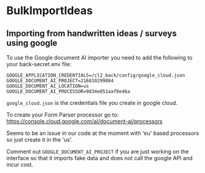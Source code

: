# BulkImportIdeas

## Importing from handwritten ideas / surveys using google
To use the Google document AI importer you need to add the following to your back-secret.env file:
```
GOOGLE_APPLICATION_CREDENTIALS=/cl2_back/config/google_cloud.json
GOOGLE_DOCUMENT_AI_PROJECT=216810299084
GOOGLE_DOCUMENT_AI_LOCATION=us
GOOGLE_DOCUMENT_AI_PROCESSOR=9834e051aaf8e46a
```

`google_cloud.json` is the credentials file you create in google cloud.

To create your Form Parser processor go to: https://console.cloud.google.com/ai/document-ai/processors

Seems to be an issue in our code at the moment with 'eu' based processors so just create it in the 'us'.

Comment out `GOOGLE_DOCUMENT_AI_PROJECT` if you are just working on the interface so that it 
imports fake data and does not call the google API and incur cost.